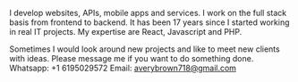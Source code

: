 I develop websites, APIs, mobile apps and services.
I work on the full stack basis from frontend to backend.
It has been 17 years since I started working in real IT projects.
My expertise are React, Javascript and PHP.

Sometimes I would look around new projects and like to meet new clients with ideas.
Please message me if you want to do something done.
Whatsapp: +1 6195029572
Email: averybrown718@gmail.com
